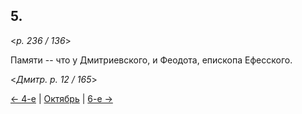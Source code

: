 
## 5.

<*p. 236 / 136*>

Памяти -- что у Дмитриевского, и Феодота, епископа Ефесского. 

<*Дмитр. p. 12 / 165*>

[← 4-е](10_04_GMT.ru.md) | [Октябрь](README.md#5-й) | [6-е →](10_06_GMT.ru.md)
